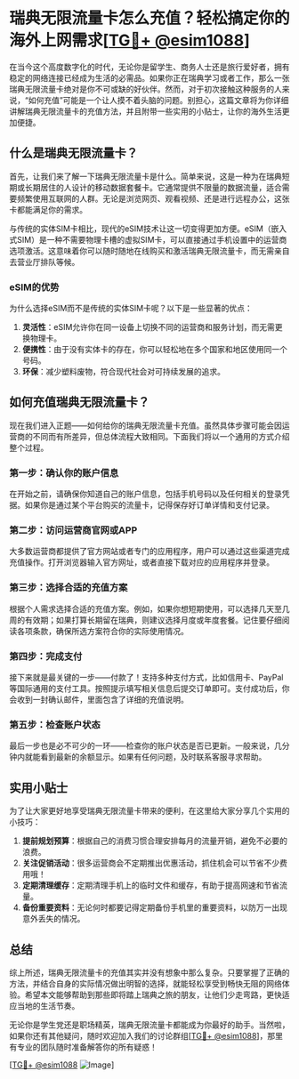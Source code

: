 # 瑞典无限流量卡怎么充值？轻松搞定你的海外上网需求[[TG💪+ @esim1088](https://t.me/s/esim1088)]

在当今这个高度数字化的时代，无论你是留学生、商务人士还是旅行爱好者，拥有稳定的网络连接已经成为生活的必需品。如果你正在瑞典学习或者工作，那么一张瑞典无限流量卡绝对是你不可或缺的好伙伴。然而，对于初次接触这种服务的人来说，“如何充值”可能是一个让人摸不着头脑的问题。别担心，这篇文章将为你详细讲解瑞典无限流量卡的充值方法，并且附带一些实用的小贴士，让你的海外生活更加便捷。

## 什么是瑞典无限流量卡？

首先，让我们来了解一下瑞典无限流量卡是什么。简单来说，这是一种为在瑞典短期或长期居住的人设计的移动数据套餐卡。它通常提供不限量的数据流量，适合需要频繁使用互联网的人群。无论是浏览网页、观看视频、还是进行远程办公，这张卡都能满足你的需求。

与传统的实体SIM卡相比，现代的eSIM技术让这一切变得更加方便。eSIM（嵌入式SIM）是一种不需要物理卡槽的虚拟SIM卡，可以直接通过手机设置中的运营商选项激活。这意味着你可以随时随地在线购买和激活瑞典无限流量卡，而无需亲自去营业厅排队等候。

### eSIM的优势

为什么选择eSIM而不是传统的实体SIM卡呢？以下是一些显著的优点：

1. **灵活性**：eSIM允许你在同一设备上切换不同的运营商和服务计划，而无需更换物理卡。
2. **便携性**：由于没有实体卡的存在，你可以轻松地在多个国家和地区使用同一个号码。
3. **环保**：减少塑料废物，符合现代社会对可持续发展的追求。

## 如何充值瑞典无限流量卡？

现在我们进入正题——如何给你的瑞典无限流量卡充值。虽然具体步骤可能会因运营商的不同而有所差异，但总体流程大致相同。下面我们将以一个通用的方式介绍整个过程。

### 第一步：确认你的账户信息

在开始之前，请确保你知道自己的账户信息，包括手机号码以及任何相关的登录凭据。如果你是通过某个平台购买的流量卡，记得保存好订单详情和支付记录。

### 第二步：访问运营商官网或APP

大多数运营商都提供了官方网站或者专门的应用程序，用户可以通过这些渠道完成充值操作。打开浏览器输入官方网址，或者直接下载对应的应用程序并登录。

### 第三步：选择合适的充值方案

根据个人需求选择合适的充值方案。例如，如果你想短期使用，可以选择几天至几周的有效期；如果打算长期留在瑞典，则建议选择月度或年度套餐。记住要仔细阅读各项条款，确保所选方案符合你的实际使用情况。

### 第四步：完成支付

接下来就是最关键的一步——付款了！支持多种支付方式，比如信用卡、PayPal等国际通用的支付工具。按照提示填写相关信息后提交订单即可。支付成功后，你会收到一封确认邮件，里面包含了详细的充值说明。

### 第五步：检查账户状态

最后一步也是必不可少的一环——检查你的账户状态是否已更新。一般来说，几分钟内就能看到最新的余额显示。如果有任何问题，及时联系客服寻求帮助。

## 实用小贴士

为了让大家更好地享受瑞典无限流量卡带来的便利，在这里给大家分享几个实用的小技巧：

1. **提前规划预算**：根据自己的消费习惯合理安排每月的流量开销，避免不必要的浪费。
2. **关注促销活动**：很多运营商会不定期推出优惠活动，抓住机会可以节省不少费用哦！
3. **定期清理缓存**：定期清理手机上的临时文件和缓存，有助于提高网速和节省流量。
4. **备份重要资料**：无论何时都要记得定期备份手机里的重要资料，以防万一出现意外丢失的情况。

## 总结

综上所述，瑞典无限流量卡的充值其实并没有想象中那么复杂。只要掌握了正确的方法，并结合自身的实际情况做出明智的选择，就能轻松享受到畅快无阻的网络体验。希望本文能够帮助到那些即将踏上瑞典之旅的朋友，让他们少走弯路，更快适应当地的生活节奏。

无论你是学生党还是职场精英，瑞典无限流量卡都能成为你最好的助手。当然啦，如果你还有其他疑问，随时欢迎加入我们的讨论群组[[TG💪+ @esim1088](https://t.me/s/esim1088)]，那里有专业的团队随时准备解答你的所有疑惑！

[[TG💪+ @esim1088](https://t.me/s/esim1088) ![Image](https://i.postimg.cc/4NQfJmqS/Snipaste-2025-05-13-00-14-12.png)]